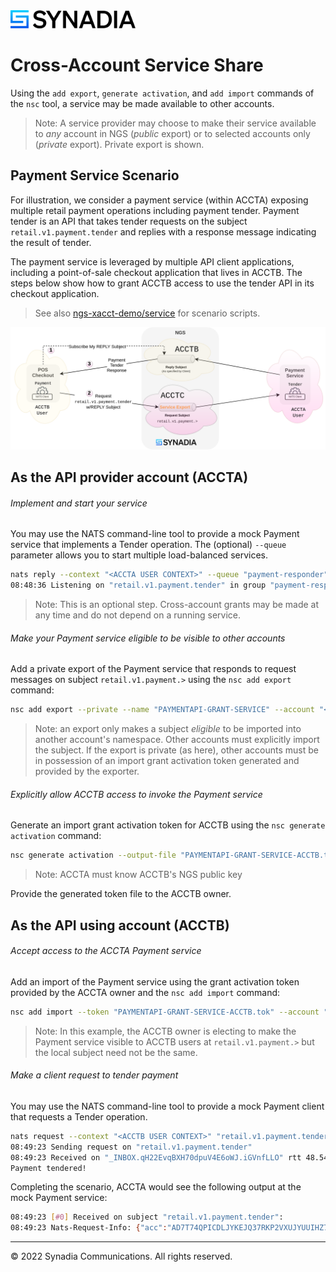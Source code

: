 <img src="static/Synadia_Logo_new_font_only_black.png" alt="Synadia Communications logo" width="200"/>

# Cross-Account Service Share 

Using the `add export`, `generate activation`, and `add import` commands of the `nsc` tool, a service may be made available to other accounts.

> Note: A service provider may choose to make their service available to _any_ account in NGS (_public_ export) or to
> selected accounts only (_private_ export). Private export is shown.

## Payment Service Scenario

For illustration, we consider a payment service (within ACCTA) exposing multiple retail
payment operations including payment tender. Payment tender is an API that takes tender requests on the subject
`retail.v1.payment.tender` and replies with a response message indicating the result of tender. 

The payment service is leveraged by multiple API client applications, including a point-of-sale checkout application that lives in ACCTB.
The steps below show how to grant ACCTB access to use the tender API in its checkout application.

> See also [ngs-xacct-demo/service](https://github.com/ConnectEverything/ngs-xacct-demo/tree/main/service) for
> scenario scripts.

<img src="static/ServiceShare.png" width="1024">

## As the API provider account (ACCTA)

###### Implement and start your service
You may use the NATS command-line tool to provide a mock Payment service that implements a Tender operation. The (optional)
`--queue` parameter allows you to start multiple load-balanced services.
```bash
nats reply --context "<ACCTA USER CONTEXT>" --queue "payment-responder" "retail.v1.payment.tender" "Payment tendered!"
08:48:36 Listening on "retail.v1.payment.tender" in group "payment-responder"
```
> Note: This is an optional step. Cross-account grants may be made at any time and do not depend on a running service. 

###### Make your Payment service eligible to be visible to other accounts
Add a private export of the Payment service that responds to request messages on subject `retail.v1.payment.>` using the 
`nsc add export` command:

```bash
nsc add export --private --name "PAYMENTAPI-GRANT-SERVICE" --account "<ACCTA NAME>" --subject "retail.v1.payment.>" --service
```

> Note: an export only makes a subject _eligible_ to be imported into another account's namespace. Other accounts must
> explicitly import the subject. If the export is private (as here), other accounts must be in possession of an
> import grant activation token generated and provided by the exporter.

###### Explicitly allow ACCTB access to invoke the Payment service

Generate an import grant activation token for ACCTB using the `nsc generate activation` command:
```bash
nsc generate activation --output-file "PAYMENTAPI-GRANT-SERVICE-ACCTB.tok" --account "<ACCTA NAME>" --subject "retail.v1.payment.>" --target-account "<ACCTB PUBLICKEY>"
```
> Note: ACCTA must know ACCTB's NGS public key

Provide the generated token file to the ACCTB owner. 

## As the API using account (ACCTB)

###### Accept access to the ACCTA Payment service
Add an import of the Payment service using the grant activation token provided by the ACCTA owner and the `nsc add import` command:
```bash
nsc add import --token "PAYMENTAPI-GRANT-SERVICE-ACCTB.tok" --account "<ACCTB NAME>" --name "PAYMENTAPI-GRANT-SERVICE" --local-subject "retail.v1.payment.>"
```
> Note: In this example, the ACCTB owner is electing to make the Payment service visible to ACCTB users at `retail.v1.payment.>` but the local subject need not be the same.

###### Make a client request to tender payment
You may use the NATS command-line tool to provide a mock Payment client that requests a Tender operation.
```bash
nats request --context "<ACCTB USER CONTEXT>" "retail.v1.payment.tender" "Tender my payment please!"
08:49:23 Sending request on "retail.v1.payment.tender"
08:49:23 Received on "_INBOX.qH22EvqBXH70dpuV4E6oWJ.iGVnfLLO" rtt 48.544434ms
Payment tendered!
```

Completing the scenario, ACCTA would see the following output at the mock Payment service:
```bash
08:49:23 [#0] Received on subject "retail.v1.payment.tender":
08:49:23 Nats-Request-Info: {"acc":"AD7T74QPICDLJYKEJQ37RKP2VXUJYUUIHZ7XMGMWFEOZNKVO3VBF46F7","rtt":88255126}
```

<hr>
&copy; 2022 Synadia Communications. All rights reserved.
